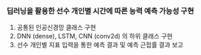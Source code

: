 ### 딥러닝을 활용한 선수 개인별 시간에 따른 능력 예측 가능성 구현
  1. 공통된 인공신경망 클래스 구현
  2. DNN (dense), LSTM, CNN (conv2d) 의 하위 클래스 구현
  3. 선수 개인별 지표 입력을 통한 예측 결과 및 예측 근접률 결과 보고
